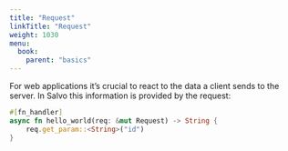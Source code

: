 ```yaml
---
title: "Request"
linkTitle: "Request"
weight: 1030
menu:
  book:
    parent: "basics"
---
```


For web applications it’s crucial to react to the data a client sends to the server. In Salvo this information is provided by the request:

```rust
#[fn_handler]
async fn hello_world(req: &mut Request) -> String {
    req.get_param::<String>("id")
}
```